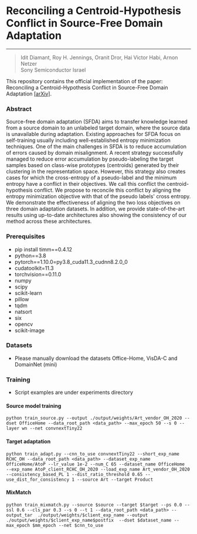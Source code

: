 # Reconciling a Centroid-Hypothesis Conflict in Source-Free Domain Adaptation

----
> Idit Diamant,  Roy H. Jennings, Oranit Dror, Hai Victor Habi, Arnon Netzer <br/> Sony Semiconductor Israel

This repository contains the official implementation of the paper: Reconciling a Centroid-Hypothesis Conflict in Source-Free Domain Adaptation [[arXiv]](https://arxiv.org/pdf/2212.03795.pdf). 

### Abstract

Source-free domain adaptation (SFDA) aims to transfer knowledge learned from a source domain to an unlabeled target domain, where the source data is unavailable during adaptation. Existing approaches for SFDA focus on self-training usually including well-established entropy minimization techniques. One of the main challenges in SFDA is to reduce accumulation of errors caused by domain misalignment. A recent strategy successfully managed to reduce error accumulation by pseudo-labeling the target samples based on class-wise prototypes (centroids) generated by their clustering in the representation space. However, this strategy also creates cases for which the cross-entropy of a pseudo-label and the minimum entropy have a conflict in their objectives. We call this conflict the centroid-hypothesis conflict. We propose to reconcile this conflict by aligning the entropy minimization objective with that of the pseudo labels' cross entropy. We demonstrate the effectiveness of aligning the two loss objectives on three domain adaptation datasets. 
In addition, we provide state-of-the-art results using up-to-date architectures also showing the consistency of our method across these architectures. 


### Prerequisites
  - pip install timm==0.4.12 
  - python==3.8
  - pytorch==1.10.0=py3.8_cuda11.3_cudnn8.2.0_0 
  - cudatoolkit=11.3
  - torchvision==0.11.0
  - numpy
  - scipy
  - scikit-learn
  - pillow
  - tqdm
  - natsort
  - six
  - opencv
  - scikit-image

### Datasets

- Please manually download the datasets Office-Home, VisDA-C and DomainNet (mini)

### Training

- Script examples are under experiments directory  

#### Source model training


    python train_source.py --output ./output/weights/Art_vendor_OH_2020 --dset OfficeHome --data_root_path <data_path> --max_epoch 50 --s 0 --layer wn --net convnextTiny22


#### Target adaptation


    python train_adapt.py --cnn_to_use convnextTiny22 --short_exp_name RCHC_OH --data_root_path <data_path> --dataset_exp_name OfficeHome/AtoP --lr_value 1e-2 --num_C 65 --dataset_name OfficeHome  --exp_name AtoP_client_RCHC_OH_2020 --load_exp_name Art_vendor_OH_2020 --consistency_based_PL 1 --dist_ratio_threshold 0.65 --use_dist_for_consistency 1 --source Art --target Product
  

#### MixMatch


    python train_mixmatch.py --source $source --target $target --ps 0.0 --ssl 0.6 --cls_par 0.3 --s 0 --t 1 --data_root_path <data_path> --output_tar  ./output/weights/$client_exp_name --output  ./output/weights/$client_exp_name$postfix  --dset $dataset_name --max_epoch $mm_epoch --net $cnn_to_use

